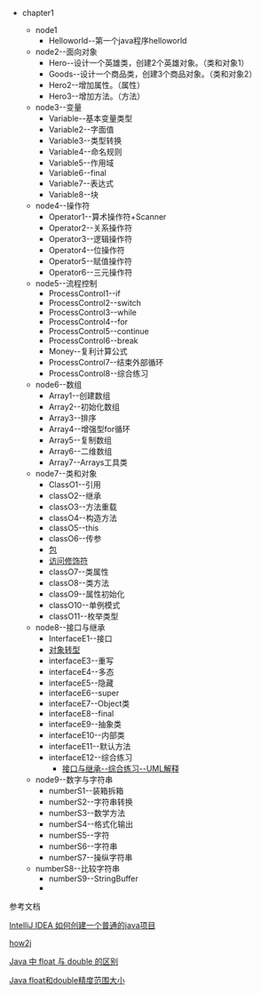- chapter1

  - node1
    -  Helloworld--第一个java程序helloworld
  - node2--面向对象
    - Hero--设计一个英雄类，创建2个英雄对象。（类和对象1）
    - Goods--设计一个商品类，创建3个商品对象。（类和对象2）
    - Hero2--增加属性。（属性）
    - Hero3--增加方法。（方法）
  - node3--变量
    - Variable--基本变量类型
    - Variable2--字面值
    - Variable3--类型转换
    - Variable4--命名规则
    - Variable5--作用域
    - Variable6--final
    - Variable7--表达式
    - Variable8--块
  - node4--操作符
    - Operator1--算术操作符+Scanner
    - Operator2--关系操作符
    - Operator3--逻辑操作符
    - Operator4--位操作符
    - Operator5--赋值操作符
    - Operator6--三元操作符
  - node5--流程控制
    - ProcessControl1--if
    - ProcessControl2--switch
    - ProcessControl3--while
    - ProcessControl4--for
    - ProcessControl5--continue
    - ProcessControl6--break
    - Money--复利计算公式
    - ProcessControl7--结束外部循环
    - ProcessControl8--综合练习
  - node6--数组
    - Array1--创建数组
    - Array2--初始化数组
    - Array3--排序
    - Array4--增强型for循环
    - Array5--复制数组
    - Array6--二维数组
    - Array7--Arrays工具类
  - node7--类和对象
    - ClassO1--引用
    - classO2--继承
    - classO3--方法重载
    - classO4--构造方法
    - classO5--this
    - classO6--传参
    - [包](http://how2j.cn/p/2598)
    - [访问修饰符](http://how2j.cn/p/2599)
    - classO7--类属性
    - classO8--类方法
    - classO9--属性初始化
    - classO10--单例模式
    - classO11--枚举类型
  - node8--接口与继承
    - InterfaceE1--接口
    - [对象转型](http://how2j.cn/p/2615)
    - interfaceE3--重写
    - interfaceE4--多态
    - interfaceE5--隐藏
    - interfaceE6--super
    - interfaceE7--Object类
    - interfaceE8--final
    - interfaceE9--抽象类
    - interfaceE10--内部类
    - interfaceE11--默认方法
    - interfaceE12--综合练习
      - [接口与继承--综合练习--UML解释](http://how2j.cn/p/2666)
  - node9--数字与字符串
    - numberS1--装箱拆箱
    - numberS2--字符串转换
    - numberS3--数学方法
    - numberS4--格式化输出
    - numberS5--字符
    - numberS6--字符串
    - numberS7--操纵字符串
  - numberS8--比较字符串
    - numberS9--StringBuffer
    - 
  
  




参考文档

[IntelliJ IDEA 如何创建一个普通的java项目](https://blog.csdn.net/oschina_41790905/article/details/79475187)

[how2j](http://how2j.cn?p=60954)

[Java 中 float 与 double 的区别](http://www.imooc.com/wiki/detail/id/111)

[Java float和double精度范围大小](https://blog.csdn.net/tianmd_Eric/article/details/79729827)

